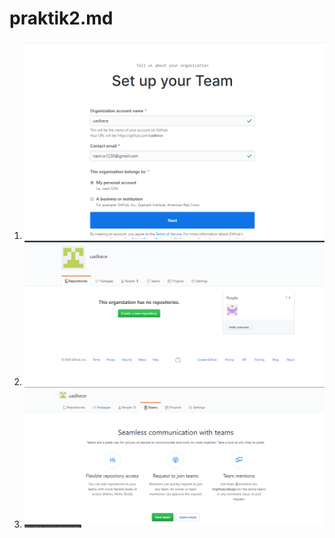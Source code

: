 # praktik2.md
1. ![1](https://github.com/nasri1204/img/blob/master/img_praktik-2/1.PNG)
2. ![2](https://github.com/nasri1204/img/blob/master/img_praktik-2/2.PNG)
3. ![3](https://github.com/nasri1204/img/blob/master/img_praktik-2/3.PNG)
